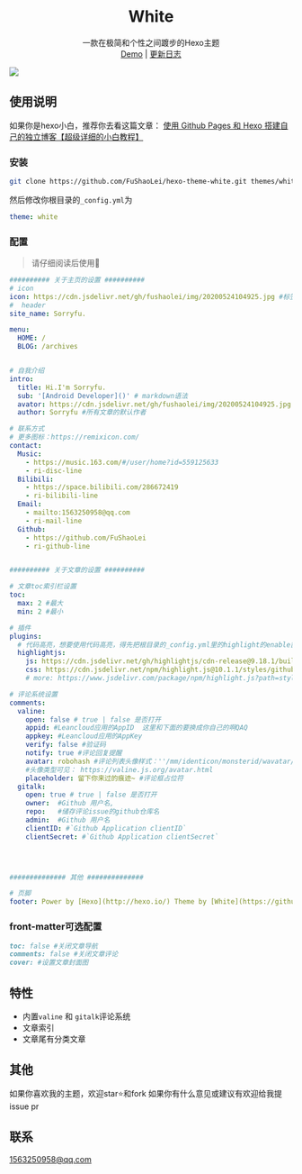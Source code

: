 # <div align="center">White</div>

<p align="center">
一款在极简和个性之间踱步的Hexo主题
<br>
<a href="https://sorryfu.top/">Demo</a>  |  <a href="https://github.com/FuShaoLei/hexo-theme-white/issues/3">更新日志</a>  
</p>

![](https://cdn.jsdelivr.net/gh/fushaolei/img2/20200722190113.png)


## 使用说明
如果你是hexo小白，推荐你去看这篇文章： [使用 Github Pages 和 Hexo 搭建自己的独立博客【超级详细的小白教程】](https://blog.csdn.net/qq_36759224/article/details/82121420)

### 安装

```bash
git clone https://github.com/FuShaoLei/hexo-theme-white.git themes/white
```
然后修改你根目录的`_config.yml`为
```yml
theme: white
```

### 配置
> 请仔细阅读后使用💖

```yml
########## 关于主页的设置 ##########
# icon
icon: https://cdn.jsdelivr.net/gh/fushaolei/img/20200524104925.jpg #标签页图标
#  header
site_name: Sorryfu.

menu:
  HOME: /
  BLOG: /archives


# 自我介绍
intro:
  title: Hi.I'm Sorryfu.
  sub: '[Android Developer]()' # markdown语法
  avator: https://cdn.jsdelivr.net/gh/fushaolei/img/20200524104925.jpg #头像
  author: Sorryfu #所有文章的默认作者

# 联系方式  
# 更多图标：https://remixicon.com/
contact:
  Music:
    - https://music.163.com/#/user/home?id=559125633
    - ri-disc-line
  Bilibili:
    - https://space.bilibili.com/286672419
    - ri-bilibili-line
  Email: 
    - mailto:1563250958@qq.com
    - ri-mail-line
  Github:
    - https://github.com/FuShaoLei
    - ri-github-line


########## 关于文章的设置 ##########

# 文章toc索引栏设置
toc:
  max: 2 #最大
  min: 2 #最小

# 插件
plugins:
  # 代码高亮，想要使用代码高亮，得先把根目录的_config.yml里的highlight的enable置成false
  highlightjs:
    js: https://cdn.jsdelivr.net/gh/highlightjs/cdn-release@9.18.1/build/highlight.min.js
    css: https://cdn.jsdelivr.net/npm/highlight.js@10.1.1/styles/github.css
    # more: https://www.jsdelivr.com/package/npm/highlight.js?path=styles

# 评论系统设置
comments:
  valine:
    open: false # true | false 是否打开
    appid: #Leancloud应用的AppID  这里和下面的要换成你自己的啊QAQ
    appkey: #Leancloud应用的AppKey
    verify: false #验证码
    notify: true #评论回复提醒
    avatar: robohash #评论列表头像样式：''/mm/identicon/monsterid/wavatar/retro/hide
    #头像类型可见： https://valine.js.org/avatar.html
    placeholder: 留下你来过的痕迹~ #评论框占位符
  gitalk:
    open: true # true | false 是否打开
    owner:  #Github 用户名,
    repo:   #储存评论issue的github仓库名
    admin:  #Github 用户名
    clientID: #`Github Application clientID`
    clientSecret: #`Github Application clientSecret`
  



############## 其他 ##############

# 页脚
footer: Power by [Hexo](http://hexo.io/) Theme by [White](https://github.com/FuShaoLei/hexo-theme-white) # markdown语法

```
### front-matter可选配置
```md
toc: false #关闭文章导航
comments: false #关闭文章评论
cover: #设置文章封面图
```

## 特性

- 内置`valine` 和 `gitalk`评论系统
- 文章索引
- 文章尾有分类文章


## 其他

如果你喜欢我的主题，欢迎star⭐和fork
如果你有什么意见或建议有欢迎给我提issue pr

## 联系

1563250958@qq.com






